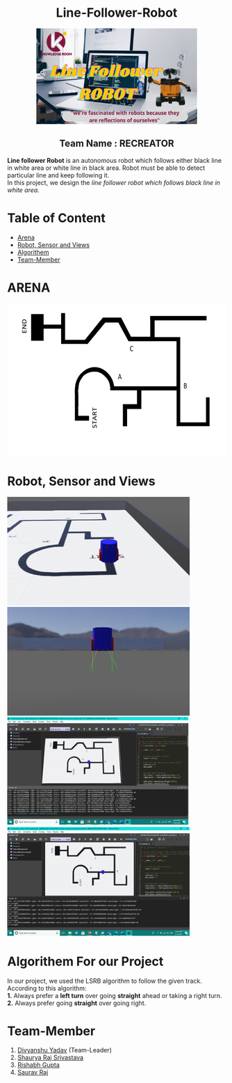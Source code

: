 
<div align="center"> 
<h1> Line-Follower-Robot </h1>  
  <img src="thumb_2.png"height="220" width="370"><br>
<h2>Team Name : RECREATOR</h2></div>
<p>
  <b>Line follower Robot</b> is an autonomous robot which follows either black line in white area or white line in black area. Robot must be able to detect particular line and keep following it.<br> 
In this project, we design the <i>line follower robot which follows black line in white area.</i>
</p>

<h1>
  <div id="Table">Table of Content</div></h1>
<ul>
<!--   <li><a href="#Table"> Table of Content</a></li> -->
  <li><a href="#ARENA"> Arena</a></li>
  <li><a href="#Robot"> Robot, Sensor and Views</a></li>
  <li><a href="#Algorithem"> Algorithem</a></li>
  <li><a href="#Team-Member"> Team-Member</a></li>
</ul>    
  
<h1>
  <div id="ARENA">ARENA</div></h1>
<div align="center">
  <img src="LFC_arena.png"height="350" width="600"> </div>

<h1>
  <div id="Robot">Robot, Sensor and Views</div></h1>
<div>
<img src="LFC_robot.png"height="250" width="420">
<img src="LFC_sensor.png"height="250" width="420">
<img src="1.png"height="250" width="420">
<img src="2.png"height="250" width="420">
</div>

<h1>
  <div id="Algorithem">Algorithem For our Project</div></h1>
<p>
In our project, we used the LSRB algorithm to follow the given track.<br> 
According to this algorithm:<br>
<b>1.</b> Always prefer a <b>left turn</b> over going 
  <b>straight</b> ahead or taking a right turn.<br>
<b>2.</b> Always prefer going <b>straight</b> over going
right.</p>

<h1>
  <div id="Team-Member">Team-Member</div></h1>

<ol start="1">
  <li> <a href="https://github.com/erdivyanshu"> Divyanshu Yadav</a> (Team-Leader)</li>
  <li> <a href="#"> Shaurya Raj Srivastava</a></li>
  <li> <a href="#"> Rishabh Gupta</a></li>
  <li> <a href="#"> Saurav Raj</a></li>
</ol>

